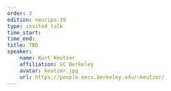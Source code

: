 ```yaml
---
order: 3
edition: neurips-19
type: invited_talk
time_start:
time_end:
title: TBD
speaker:
    name: Kurt Keutzer
    affiliation: UC Berkeley
    avatar: keutzer.jpg
    url: https://people.eecs.berkeley.edu/~keutzer/
---
```

